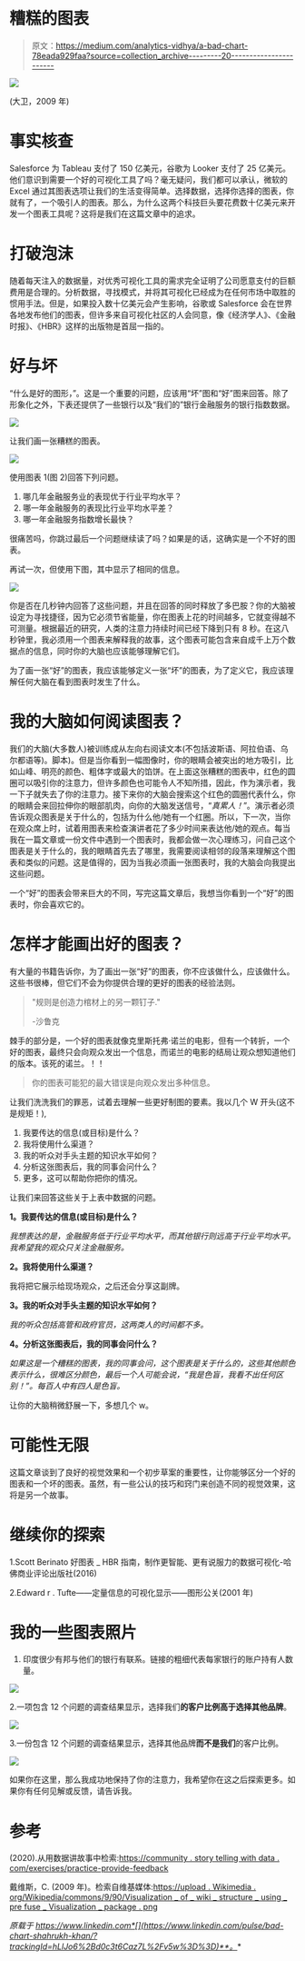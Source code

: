 # 糟糕的图表

> 原文：<https://medium.com/analytics-vidhya/a-bad-chart-78eada929faa?source=collection_archive---------20----------------------->

![](img/c92062715c3c053cd7f003f71e849e2e.png)

(大卫，2009 年)

# 事实核查

Salesforce 为 Tableau 支付了 150 亿美元，谷歌为 Looker 支付了 25 亿美元。他们意识到需要一个好的可视化工具了吗？毫无疑问，我们都可以承认，微软的 Excel 通过其图表选项让我们的生活变得简单。选择数据，选择你选择的图表，你就有了，一个吸引人的图表。那么，为什么这两个科技巨头要花费数十亿美元来开发一个图表工具呢？这将是我们在这篇文章中的追求。

# 打破泡沫

随着每天注入的数据量，对优秀可视化工具的需求完全证明了公司愿意支付的巨额费用是合理的。分析数据，寻找模式，并将其可视化已经成为在任何市场中取胜的惯用手法。但是，如果投入数十亿美元会产生影响，谷歌或 Salesforce 会在世界各地发布他们的图表，但许多来自可视化社区的人会同意，像《经济学人》、《金融时报》、《HBR》这样的出版物是首屈一指的。

# 好与坏

“什么是好的图形，”。这是一个重要的问题，应该用“坏”图和“好”图来回答。除了形象化之外，下表还提供了一些银行以及“我们的”银行金融服务的银行指数数据。

![](img/6ac3b7d7e021dd461924bf06e6d23801.png)

让我们画一张糟糕的图表。

![](img/f51cc1bbf50ce4e31537990e565346b0.png)

使用图表 1(图 2)回答下列问题。

1.  哪几年金融服务业的表现优于行业平均水平？
2.  哪一年金融服务的表现比行业平均水平差？
3.  哪一年金融服务指数增长最快？

很痛苦吗，你跳过最后一个问题继续读了吗？如果是的话，这确实是一个不好的图表。

再试一次，但使用下图，其中显示了相同的信息。

![](img/7743ffcf56c5bbc5361f8918d1a44148.png)

你是否在几秒钟内回答了这些问题，并且在回答的同时释放了多巴胺？你的大脑被设定为寻找捷径，因为它必须节省能量，你在图表上花的时间越多，它就变得越不可测量。根据最近的研究，人类的注意力持续时间已经下降到只有 8 秒。在这八秒钟里，我必须用一个图表来解释我的故事，这个图表可能包含来自成千上万个数据点的信息，同时你的大脑也应该能够理解它们。

为了画一张“好”的图表，我应该能够定义一张“坏”的图表，为了定义它，我应该理解任何大脑在看到图表时发生了什么。

# 我的大脑如何阅读图表？

我们的大脑(大多数人)被训练成从左向右阅读文本(不包括波斯语、阿拉伯语、乌尔都语等)。脚本)。但是当你看到一幅图像时，你的眼睛会被突出的地方吸引，比如山峰、明亮的颜色、粗体字或最大的馅饼。在上面这张糟糕的图表中，红色的圆圈可以吸引你的注意力，但许多颜色也可能令人不知所措，因此，作为演示者，我一下子就失去了你的注意力。接下来你的大脑会搜索这个红色的圆圈代表什么，你的眼睛会来回拉伸你的眼部肌肉，向你的大脑发送信号，“*真累人！*”。演示者必须告诉观众图表是关于什么的，包括为什么他/她有一个红圈。所以，下一次，当你在观众席上时，试着用图表来检查演讲者花了多少时间来表达他/她的观点。每当我在一篇文章或一份文件中遇到一个图表时，我都会做一次心理练习，问自己这个图表是关于什么的，我的眼睛首先去了哪里，我需要阅读相邻的段落来理解这个图表和类似的问题。这是值得的，因为当我必须画一张图表时，我的大脑会向我提出这些问题。

一个“好”的图表会带来巨大的不同，写完这篇文章后，我想当你看到一个“好”的图表时，你会喜欢它的。

# 怎样才能画出好的图表？

有大量的书籍告诉你，为了画出一张“好”的图表，你不应该做什么，应该做什么。这些书很棒，但它们不会为你提供合理的更好的图表的经验法则。

> "规则是创造力棺材上的另一颗钉子."
> 
> -沙鲁克

棘手的部分是，一个好的图表就像克里斯托弗·诺兰的电影，但有一个转折，一个好的图表，最终只会向观众发出一个信息，而诺兰的电影的结局让观众想知道他们的版本。该死的诺兰。！！

> 你的图表可能犯的最大错误是向观众发出多种信息。

让我们洗洗我们的罪恶，试着去理解一些更好制图的要素。我以几个 W 开头(这不是规矩！),

1.  我要传达的信息(或目标)是什么？
2.  我将使用什么渠道？
3.  我的听众对手头主题的知识水平如何？
4.  分析这张图表后，我的同事会问什么？
5.  更多，这可以帮助你把你的情况。

让我们来回答这些关于上表中数据的问题。

**1。我要传达的信息(或目标)是什么？**

*我想表达的是，金融服务低于行业平均水平，而其他银行则远高于行业平均水平。我希望我的观众只关注金融服务。*

**2。我将使用什么渠道？**

我将把它展示给现场观众，之后还会分享这副牌。

**3。我的听众对手头主题的知识水平如何？**

*我的听众包括高管和政府官员，这两类人的时间都不多。*

**4。分析这张图表后，我的同事会问什么？**

*如果这是一个糟糕的图表，我的同事会问，这个图表是关于什么的，这些其他颜色表示什么，很难区分颜色，最后一个人可能会说，“我是色盲，我看不出任何区别！”。每百人中有四人是色盲。*

让你的大脑稍微舒展一下，多想几个 w。

# 可能性无限

这篇文章谈到了良好的视觉效果和一个初步草案的重要性，让你能够区分一个好的图表和一个坏的图表。虽然，有一些公认的技巧和窍门来创造不同的视觉效果，这将是另一个故事。

# 继续你的探索

1.Scott Berinato 好图表 _ HBR 指南，制作更智能、更有说服力的数据可视化-哈佛商业评论出版社(2016)

2.Edward r . Tufte——定量信息的可视化显示——图形公关(2001 年)

# 我的一些图表照片

1.  印度很少有邦与他们的银行有联系。链接的粗细代表每家银行的账户持有人数量。

![](img/573ce43a8aa6b110275377f477458d9c.png)

2.一项包含 12 个问题的调查结果显示，选择我们**的客户比例高于选择其他品牌**。

![](img/db6b6330f96637e84211bd82ac3854f2.png)

3.一份包含 12 个问题的调查结果显示，选择其他品牌**而不是我们**的客户比例。

![](img/07d58cc0a404bc21744ba19ae7f167eb.png)

如果你在这里，那么我成功地保持了你的注意力，我希望你在这之后探索更多。如果你有任何见解或反馈，请告诉我。

# 参考

(2020).从用数据讲故事中检索:[https://community . story telling with data . com/exercises/practice-provide-feedback](https://community.storytellingwithdata.com/exercises/practice-providing-feedback)

戴维斯，C. (2009 年)。检索自维基媒体:[https://upload . Wikimedia . org/Wikipedia/commons/9/90/Visualization _ of _ wiki _ structure _ using _ pre fuse _ Visualization _ package . png](https://upload.wikimedia.org/wikipedia/commons/9/90/Visualization_of_wiki_structure_using_prefuse_visualization_package.png)

*原载于 https://www.linkedin.com*[](https://www.linkedin.com/pulse/bad-chart-shahrukh-khan/?trackingId=hLlJo6%2Bd0c3t6Caz7L%2Fv5w%3D%3D)**。**